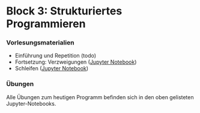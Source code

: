 # Block 3: Strukturiertes Programmieren

### Vorlesungsmaterialien

* Einführung und Repetition (todo)
* Fortsetzung: Verzweigungen ([Jupyter Notebook](https://nbviewer.jupyter.org/github/Andreas-Forster/gyminf-programmieren/blob/master/notebooks/Verzweigungen.ipynb))
* Schleifen ([Jupyter Notebook](https://nbviewer.jupyter.org/github/Andreas-Forster/gyminf-programmieren/blob/master/notebooks/Schleifen.ipynb))


### Übungen

Alle Übungen zum heutigen Programm befinden sich in den oben gelisteten Jupyter-Notebooks.